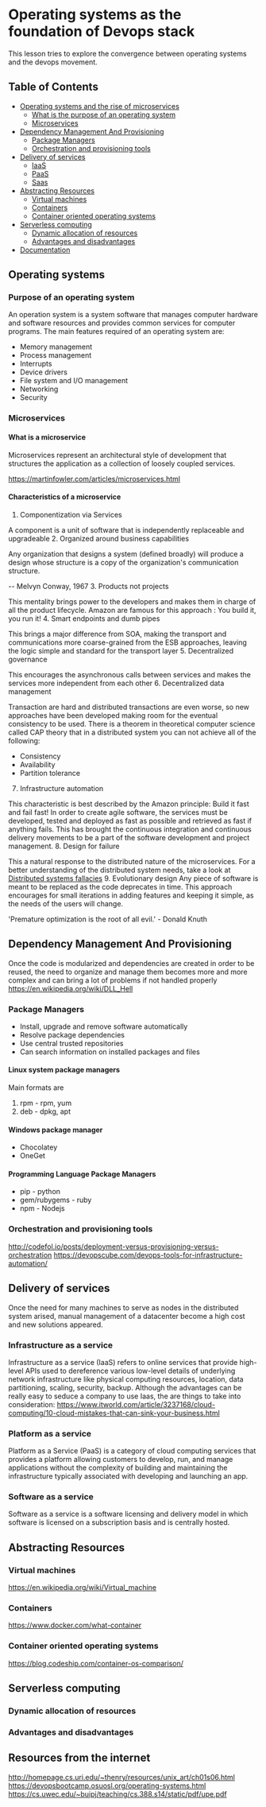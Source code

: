 # Operating systems as the foundation of Devops stack
This lesson tries to explore the convergence between operating systems and the devops movement.

## Table of Contents
* [Operating systems and the rise of microservices](#operating-systems)
    * [What is the purpose of an operating system](#purpose-of-an-operating-system)
    * [Microservices](#microservices)
* [Dependency Management And Provisioning](#dependency-management-and-provisioning)
    * [Package Managers](#package-managers)
    * [Orchestration and provisioning tools](#orchestration-and-provisioning-tools)
* [Delivery of services](#delivery-of-services)
    * [IaaS](#infrastructure-as-a-service)
    * [PaaS](#platform-as-a-service)
    * [Saas](#software-as-a-service)
* [Abstracting Resources](#abstracting-resources)
    * [Virtual machines](#virtual-machines)
    * [Containers](#containers)
    * [Container oriented operating systems](#container-oriented-operating-systems)
* [Serverless computing](#serverless-computing)
    * [Dynamic allocation of resources](#dynamic-allocation-of-resources)
    * [Advantages and disadvantages](#advantages-and-disadvantages)
* [Documentation](#resources-from-the-internet)


## Operating systems
### Purpose of an operating system
An operation system is a system software that manages computer hardware and software
resources and provides common services for computer programs. 
The main features required of an operating system are:
* Memory management
* Process management
* Interrupts
* Device drivers
* File system and I/O management
* Networking
* Security
### Microservices

#### What is a microservice

Microservices represent an architectural style of development that
structures the application as a collection of loosely coupled services.
 
https://martinfowler.com/articles/microservices.html

#### Characteristics of a microservice
1. Componentization via Services

A component is a unit of software that is independently replaceable 
and upgradeable
2. Organized around business capabilities

Any organization that designs a system (defined broadly) will produce a design whose structure is a copy of the organization's communication structure.

-- Melvyn Conway, 1967
3. Products not projects

This mentality brings power to the developers and makes them in charge of 
all the product lifecycle. Amazon are famous for this approach :
You build it, you run it!
4. Smart endpoints and dumb pipes

This brings a major difference from SOA, making the transport and communications
more coarse-grained from the ESB approaches, leaving the logic simple
and standard for the transport layer
5. Decentralized governance

This encourages the asynchronous calls between services and makes
the services more independent from each other
6. Decentralized data management

Transaction are hard and distributed transactions are even worse,
so new approaches have been developed making room for the eventual
consistency to be used.
There is a theorem in theoretical computer science called 
CAP theory that in a distributed system  you can not achieve all of the 
following:
* Consistency
* Availability
* Partition tolerance 
7. Infrastructure automation

This characteristic is best described by the Amazon principle:
Build it fast and fail fast!
In order to create agile software, the services must be developed,
tested and deployed as fast as possible and retrieved as fast if 
anything fails. This has brought the continuous integration and
continuous delivery movements to be a part of the software
development and project management.
8. Design for failure

This a natural response to the distributed nature of the microservices.
For a better understanding of the distributed system needs, take
a look at [Distributed systems fallacies](#https://en.wikipedia.org/wiki/Fallacies_of_distributed_computing)
9. Evolutionary design
Any piece of software is meant to be replaced as the code deprecates in time.
This approach encourages for small iterations in adding features
and keeping it simple, as the needs of the users will change.

'Premature optimization is the root of all evil.' - Donald Knuth
 
## Dependency Management And Provisioning
Once the code is modularized and dependencies are created in order
to be reused, the need to organize and manage them becomes more and more
complex and can bring a lot of problems if not handled properly
https://en.wikipedia.org/wiki/DLL_Hell

### Package Managers
* Install, upgrade and remove software automatically
* Resolve package dependencies
* Use central trusted repositories
* Can search information on installed packages and files

#### Linux system package managers 
Main formats are 
1. rpm -  rpm, yum 
2. deb -  dpkg, apt

#### Windows package manager 
* Chocolatey
* OneGet

#### Programming Language Package Managers
* pip - python
* gem/rubygems - ruby
* npm - Nodejs

### Orchestration and provisioning tools
http://codefol.io/posts/deployment-versus-provisioning-versus-orchestration
https://devopscube.com/devops-tools-for-infrastructure-automation/

## Delivery of services
Once the need for many machines to serve as nodes in the distributed
system arised, manual management of a datacenter become a high cost and new solutions appeared.
 
### Infrastructure as a service

Infrastructure as a service (IaaS) refers to online services that provide 
high-level APIs used to dereference various low-level details of underlying 
network infrastructure like physical computing resources, location, 
data partitioning, scaling, security, backup.
Although the advantages can be really easy to seduce a company to 
use Iaas, the are things to take into consideration:
https://www.itworld.com/article/3237168/cloud-computing/10-cloud-mistakes-that-can-sink-your-business.html
 
### Platform as a service

Platform as a Service (PaaS) is a category of cloud computing services that 
provides a platform allowing customers to develop, run, and manage applications 
without the complexity of building and maintaining the 
infrastructure typically associated with developing and launching an app.

### Software as a service
Software as a service is a software licensing and delivery model in 
which software is licensed on a subscription basis and is 
centrally hosted.


## Abstracting Resources
### Virtual machines

https://en.wikipedia.org/wiki/Virtual_machine

### Containers

https://www.docker.com/what-container

### Container oriented operating systems
https://blog.codeship.com/container-os-comparison/

## Serverless computing
### Dynamic allocation of resources
### Advantages and disadvantages

## Resources from the internet
http://homepage.cs.uri.edu/~thenry/resources/unix_art/ch01s06.html
https://devopsbootcamp.osuosl.org/operating-systems.html
https://cs.uwec.edu/~buipj/teaching/cs.388.s14/static/pdf/upe.pdf